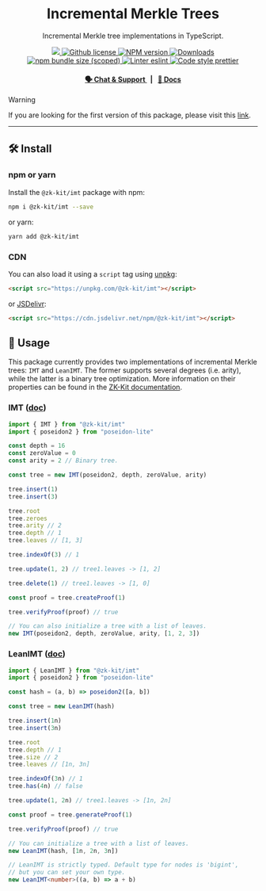 <p align="center">
    <h1 align="center">
        Incremental Merkle Trees
    </h1>
    <p align="center">Incremental Merkle tree implementations in TypeScript.</p>
</p>

<p align="center">
    <a href="https://github.com/privacy-scaling-explorations/zk-kit">
        <img src="https://img.shields.io/badge/project-zk--kit-blue.svg?style=flat-square">
    </a>
    <a href="https://github.com/privacy-scaling-explorations/zk-kit/blob/main/LICENSE">
        <img alt="Github license" src="https://img.shields.io/github/license/privacy-scaling-explorations/zk-kit.svg?style=flat-square">
    </a>
    <a href="https://www.npmjs.com/package/@zk-kit/imt">
        <img alt="NPM version" src="https://img.shields.io/npm/v/@zk-kit/imt?style=flat-square" />
    </a>
    <a href="https://npmjs.org/package/@zk-kit/imt">
        <img alt="Downloads" src="https://img.shields.io/npm/dm/@zk-kit/imt.svg?style=flat-square" />
    </a>
    <a href="https://bundlephobia.com/package/@zk-kit/imt">
        <img alt="npm bundle size (scoped)" src="https://img.shields.io/bundlephobia/minzip/@zk-kit/imt" />
    </a>
    <a href="https://eslint.org/">
        <img alt="Linter eslint" src="https://img.shields.io/badge/linter-eslint-8080f2?style=flat-square&logo=eslint" />
    </a>
    <a href="https://prettier.io/">
        <img alt="Code style prettier" src="https://img.shields.io/badge/code%20style-prettier-f8bc45?style=flat-square&logo=prettier" />
    </a>
</p>

<div align="center">
    <h4>
        <a href="https://appliedzkp.org/discord">
            🗣️ Chat &amp; Support
        </a>
        <span>&nbsp;&nbsp;|&nbsp;&nbsp;</span>
        <a href="https://zkkit.pse.dev/modules/_zk_kit_imt.html">
            📘 Docs
        </a>
    </h4>
</div>

> [!WARNING]  
> If you are looking for the first version of this package, please visit this [link](https://github.com/privacy-scaling-explorations/zk-kit/tree/imt-v1/packages/incremental-merkle-tree).

---

## 🛠 Install

### npm or yarn

Install the `@zk-kit/imt` package with npm:

```bash
npm i @zk-kit/imt --save
```

or yarn:

```bash
yarn add @zk-kit/imt
```

### CDN

You can also load it using a `script` tag using [unpkg](https://unpkg.com/):

```html
<script src="https://unpkg.com/@zk-kit/imt"></script>
```

or [JSDelivr](https://www.jsdelivr.com/):

```html
<script src="https://cdn.jsdelivr.net/npm/@zk-kit/imt"></script>
```

## 📜 Usage

This package currently provides two implementations of incremental Merkle trees: `IMT` and `LeanIMT`. The former supports several degrees (i.e. arity), while the latter is a binary tree optimization. More information on their properties can be found in the [ZK-Kit documentation](https://zkkit.pse.dev/modules/_zk_kit_imt.html).

### IMT ([doc](https://zkkit.pse.dev/classes/_zk_kit_imt.IMT.html))

```typescript
import { IMT } from "@zk-kit/imt"
import { poseidon2 } from "poseidon-lite"

const depth = 16
const zeroValue = 0
const arity = 2 // Binary tree.

const tree = new IMT(poseidon2, depth, zeroValue, arity)

tree.insert(1)
tree.insert(3)

tree.root
tree.zeroes
tree.arity // 2
tree.depth // 1
tree.leaves // [1, 3]

tree.indexOf(3) // 1

tree.update(1, 2) // tree1.leaves -> [1, 2]

tree.delete(1) // tree1.leaves -> [1, 0]

const proof = tree.createProof(1)

tree.verifyProof(proof) // true

// You can also initialize a tree with a list of leaves.
new IMT(poseidon2, depth, zeroValue, arity, [1, 2, 3])
```

### LeanIMT ([doc](https://zkkit.pse.dev/classes/_zk_kit_lean-imt.LeanIMT.html))

```typescript
import { LeanIMT } from "@zk-kit/imt"
import { poseidon2 } from "poseidon-lite"

const hash = (a, b) => poseidon2([a, b])

const tree = new LeanIMT(hash)

tree.insert(1n)
tree.insert(3n)

tree.root
tree.depth // 1
tree.size // 2
tree.leaves // [1n, 3n]

tree.indexOf(3n) // 1
tree.has(4n) // false

tree.update(1, 2n) // tree1.leaves -> [1n, 2n]

const proof = tree.generateProof(1)

tree.verifyProof(proof) // true

// You can initialize a tree with a list of leaves.
new LeanIMT(hash, [1n, 2n, 3n])

// LeanIMT is strictly typed. Default type for nodes is 'bigint',
// but you can set your own type.
new LeanIMT<number>((a, b) => a + b)
```
